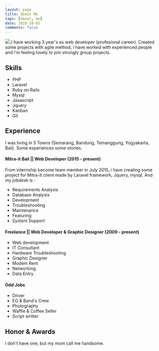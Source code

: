 ```yaml
---
layout: page
title: About Me
tags: [about, me]
date: 2018-10-05
comments: false
---
```

     
<a href="{{ site.url }}">
<img src="https://media.licdn.com/dms/image/C5103AQFeMs66foQf_w/profile-displayphoto-shrink_200_200/0?e=1548892800&v=beta&t=pxdVgJhsu86XliAeV0tqhnhOUPmeiI0Rfy47QpYJqMI" class="img-circle zoombtn animated fadeInDown">
</a>
I have working 3 year's as web developer (profesional career). Created some projects with agile method, i have worked with experienced people and i'm feeling lovely to join strongly group projects.

## Skills

* PHP
* Laravel
* Ruby on Rails
* Mysql
* Javascript
* Jquery
* Kanban
* Git 

## Experience
I was living in 5 Towns (Semarang, Bandung, Temanggung, Yogyakarta, Bali). Some experiences some stories.

#### Mitra-it Bali || Web Developer (2015 - present)
From internship become team member in July 2015, i have creating some project for Mitra-it client made by Laravel framework, Jquery, mysql. And my jobdesk is :
- Requirements Analysis
- Database Analysis
- Development
- Troubleshooting
- Maintenance
- Featuring
- System Support

#### Freelance || Web Developer & Graphic Designer  (2009 - present)
- Web development
- IT Consultant
- Hardware Troubleshooting
- Graphic Designer
- Modem Rent
- Networking
- Data Entry

#### Odd Jobs
- Driver
- EO & Band's Crew
- Photography
- Waffle & Coffee Seller
- Script writter

## Honor & Awards
I don't have one, but my mom call me handsome.
